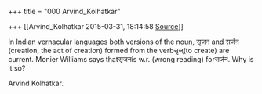 +++
title = "000 Arvind_Kolhatkar"

+++
[[Arvind_Kolhatkar	2015-03-31, 18:14:58 [Source](https://groups.google.com/g/samskrita/c/xBtzMqrXCSA)]]



In Indian vernacular languages both versions of the noun, सृजन and सर्जन (creation, the act of creation) formed from the verbसृज्(to create) are current. Monier Williams says thatसृजनis w.r. (wrong reading) forसर्जन. Why is it so?

  

Arvind Kolhatkar.

